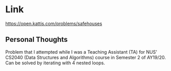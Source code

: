 # Link

https://open.kattis.com/problems/safehouses

## Personal Thoughts

Problem that I attempted while I was a Teaching Assistant (TA) for NUS' CS2040 (Data Structures and Algorithms) course in Semester 2 of AY19/20. Can be solved by iterating with 4 nested loops.

